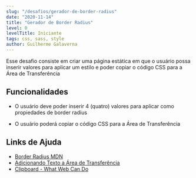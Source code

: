 ```yaml
---
slug: "/desafios/gerador-de-border-radius"
date: "2020-11-14"
title: "Gerador de Border Radius"
level: 0
levelTitle: Iniciante
tags: css, sass, style
author: Guilherme Galaverna
---
```


Esse desafio consiste em criar uma página estática em que o usuário possa inserir valores para aplicar um estilo e poder copiar o código CSS para a Área de Transferência

## Funcionalidades

- O usuário deve poder inserir 4 (quatro) valores para aplicar como propiedades de border radius

- O usuário poderá copiar o código CSS para a Área de Transferência

## Links de Ajuda

- [Border Radius MDN](https://developer.mozilla.org/pt-BR/docs/Web/CSS/border-radius)
- [Adicionando Texto a Área de Transferência](https://blog.erikfigueiredo.com.br/area-de-transferencia-copiar-e-colar-com-javascript-dica-rapida/)
- [Clipboard - What Web Can Do](https://whatwebcando.today/clipboard.html)

